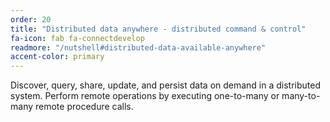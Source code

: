 ```yaml
---
order: 20
title: "Distributed data anywhere - distributed command & control"
fa-icon: fab fa-connectdevelop
readmore: "/nutshell#distributed-data-available-anywhere"
accent-color: primary
---
```


Discover, query, share, update, and persist data on demand in a
distributed system. Perform remote operations by executing
one-to-many or many-to-many remote procedure calls.
